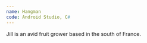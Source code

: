 ```yaml
---
name: Hangman
code: Android Studio, C# 
---
```

Jill is an avid fruit grower based in the south of France.
